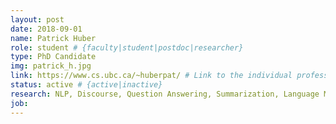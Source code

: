 ```yaml
---
layout: post
date: 2018-09-01
name: Patrick Huber
role: student # {faculty|student|postdoc|researcher}
type: PhD Candidate
img: patrick_h.jpg
link: https://www.cs.ubc.ca/~huberpat/ # Link to the individual professional website
status: active # {active|inactive}
research: NLP, Discourse, Question Answering, Summarization, Language Modelling
job:
---
```


